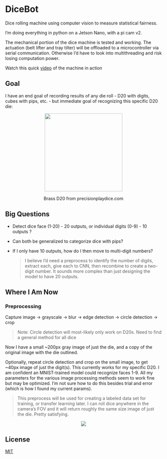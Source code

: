 # DiceBot
Dice rolling machine using computer vision to measure statistical fairness.

I’m doing everything in python on a Jetson Nano, with a pi cam v2.	

The mechanical portion of the dice machine is tested and working. The actuation (belt lifter and tray tilter) will be offloaded to a microcontroller via serial communication. Otherwise I’d have to look into multithreading and risk losing computation power.

Watch this quick [video](https://photos.app.goo.gl/aGJm1UFAFVEBBskr6) of the machine in action

## Goal
I have an end goal of recording results of any die roll - D20 with digits, cubes with pips, etc. - but immediate goal of recognizing this specific D20 die:

<p align="center">
  <img src="https://static.wixstatic.com/media/32aaac_27d38b84839e4b10b9d41b67a02a75b9~mv2.jpg/v1/fill/w_500,h_500,al_c,q_85,usm_0.66_1.00_0.01/32aaac_27d38b84839e4b10b9d41b67a02a75b9~mv2.webp" width = "250" height = "250"/>
</p>
<p align="center">
Brass D20 from precisionplaydice.com
</p>

## Big Questions
* Detect dice face (1-20)  - 20 outputs, or individual digits (0-9) - 10 outputs ?
* Can both be generalized to categorize dice with pips?
* If I only have 10 outputs, how do I then move to multi-digit numbers? 
  
  > I believe I’d need a preprocess to identify the number of digits, extract each, give each to CNN, then recombine to create a two-digit number. It sounds more complex than just designing the model to have 20 outputs.

## Where I Am Now

### Preprocessing
Capture image -> grayscale -> blur -> edge detection -> circle detection -> crop 

> Note: Circle detection will most-likely only work on D20s. Need to find a general method for all dice

Now I have a small ~200px gray image of just the die, and a copy of the original image with the die outlined.

Optionally, repeat circle detection and crop on the small image, to get ~40px image of just the digit(s). This currently works for my specific D20. I am confident an MNIST-trained model could recognize faces 1-9. All my parameters for the various image processing methods seem to work fine but may be optimized. I’m not sure how to do this besides trial and error (which is how I found my current params).

> This preprocess will be used for creating a labeled data set for training, or transfer learning later. I can roll dice anywhere in the camera’s FOV and it will return roughly the same size image of just the die. Pretty satisfying.

<p align="center">
  <img src="https://photos.app.goo.gl/HEKuwfryTMX4GaY88](https://imgur.com/a/CCzMNnw)"/>
</p>

## License

[MIT](https://choosealicense.com/licenses/mit/)
